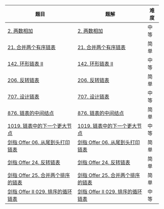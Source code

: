 | 题目                                                         | 题解                                                         | 难度 |
| ------------------------------------------------------------ | ------------------------------------------------------------ | ---- |
| [2. 两数相加](https://leetcode-cn.com/problems/add-two-numbers/) | [2. 两数相加](https://github.com/ZonzeeLi/LeetCode/blob/master/index/1-10/2.%E4%B8%A4%E6%95%B0%E7%9B%B8%E5%8A%A0.md) | 中等 |
| [21. 合并两个有序链表](https://leetcode-cn.com/problems/merge-two-sorted-lists/) | [21. 合并两个有序链表](https://github.com/ZonzeeLi/LeetCode/blob/master/index/21-30/21.%20%E5%90%88%E5%B9%B6%E4%B8%A4%E4%B8%AA%E6%9C%89%E5%BA%8F%E9%93%BE%E8%A1%A8.md) | 简单 |
| [142. 环形链表 II](https://leetcode.cn/problems/linked-list-cycle-ii/) | [142. 环形链表 II](https://github.com/ZonzeeLi/LeetCode/blob/master/index/141-150/142.%20%E7%8E%AF%E5%BD%A2%E9%93%BE%E8%A1%A8%20II.md) | 中等 |
| [206. 反转链表](https://leetcode.cn/problems/reverse-linked-list/) | [206. 反转链表](https://github.com/ZonzeeLi/LeetCode/blob/master/index/201-210/206.%20%E5%8F%8D%E8%BD%AC%E9%93%BE%E8%A1%A8.md) | 简单 |
| [707. 设计链表](https://leetcode.cn/problems/design-linked-list/) | [707. 设计链表](https://github.com/ZonzeeLi/LeetCode/blob/master/index/701-710/707.%20%E8%AE%BE%E8%AE%A1%E9%93%BE%E8%A1%A8.md) | 中等 |
| [876. 链表的中间结点](https://leetcode.cn/problems/middle-of-the-linked-list/) | [876. 链表的中间结点](https://github.com/ZonzeeLi/LeetCode/blob/master/index/871-880/876.%20%E9%93%BE%E8%A1%A8%E7%9A%84%E4%B8%AD%E9%97%B4%E7%BB%93%E7%82%B9.md) | 简单 |
| [1019. 链表中的下一个更大节点](https://leetcode.cn/problems/next-greater-node-in-linked-list/) | [1019. 链表中的下一个更大节点](https://github.com/ZonzeeLi/LeetCode/blob/master/index/1011-1020/1019.%20%E9%93%BE%E8%A1%A8%E4%B8%AD%E7%9A%84%E4%B8%8B%E4%B8%80%E4%B8%AA%E6%9B%B4%E5%A4%A7%E8%8A%82%E7%82%B9.md)                                                             | 中等 |
| [剑指 Offer 06. 从尾到头打印链表](https://leetcode-cn.com/problems/cong-wei-dao-tou-da-yin-lian-biao-lcof/) | [剑指 Offer 06. 从尾到头打印链表](https://github.com/ZonzeeLi/LeetCode/blob/master/index/%E5%89%91%E6%8C%87Offer/%E5%89%91%E6%8C%87%20Offer%2006.%20%E4%BB%8E%E5%B0%BE%E5%88%B0%E5%A4%B4%E6%89%93%E5%8D%B0%E9%93%BE%E8%A1%A8.md) | 简单 |
| [剑指 Offer 24. 反转链表](https://leetcode-cn.com/problems/fan-zhuan-lian-biao-lcof/) | [剑指 Offer 24. 反转链表](https://github.com/ZonzeeLi/LeetCode/blob/master/index/%E5%89%91%E6%8C%87Offer/%E5%89%91%E6%8C%87%20Offer%2024.%20%E5%8F%8D%E8%BD%AC%E9%93%BE%E8%A1%A8.md) | 简单 |
| [剑指 Offer 25. 合并两个排序的链表](https://leetcode-cn.com/problems/he-bing-liang-ge-pai-xu-de-lian-biao-lcof/) | [剑指 Offer 25. 合并两个排序的链表](https://github.com/ZonzeeLi/LeetCode/blob/master/index/%E5%89%91%E6%8C%87Offer/%E5%89%91%E6%8C%87%20Offer%2025.%20%E5%90%88%E5%B9%B6%E4%B8%A4%E4%B8%AA%E6%8E%92%E5%BA%8F%E7%9A%84%E9%93%BE%E8%A1%A8.md) | 简单 |
| [剑指 Offer II 029. 排序的循环链表](https://leetcode.cn/problems/4ueAj6/) | [剑指 Offer II 029. 排序的循环链表](https://github.com/ZonzeeLi/LeetCode/blob/master/index/%E5%89%91%E6%8C%87Offer%20%E2%85%A1/%E5%89%91%E6%8C%87%20Offer%20II%20029.%20%E6%8E%92%E5%BA%8F%E7%9A%84%E5%BE%AA%E7%8E%AF%E9%93%BE%E8%A1%A8.md) | 中等 |

